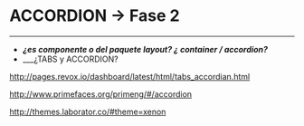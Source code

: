 # ACCORDION -> Fase 2
---
- ___¿es componente o del paquete layout? ¿ container / accordion?___
- ___¿TABS y ACCORDION?

http://pages.revox.io/dashboard/latest/html/tabs_accordian.html

http://www.primefaces.org/primeng/#/accordion

http://themes.laborator.co/#theme=xenon

